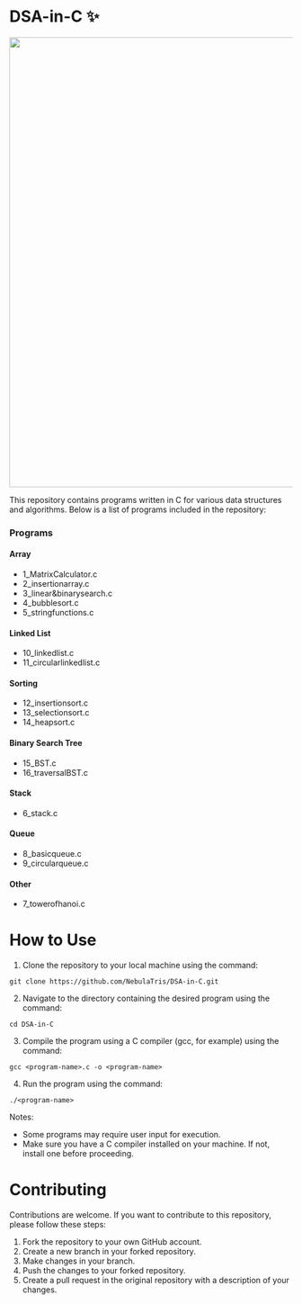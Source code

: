 # DSA-in-C :sparkles:
<img src="https://user-images.githubusercontent.com/94922914/209547639-a3f87344-f43e-48c2-87c8-59b26fb22eaf.png" width="800"/></br>

This repository contains programs written in C for various data structures and algorithms. Below is a list of programs included in the repository:

### Programs
#### Array
- 1_MatrixCalculator.c
- 2_insertionarray.c
- 3_linear&binarysearch.c
- 4_bubblesort.c
- 5_stringfunctions.c
#### Linked List
- 10_linkedlist.c
- 11_circularlinkedlist.c
#### Sorting
- 12_insertionsort.c
- 13_selectionsort.c
- 14_heapsort.c
#### Binary Search Tree
- 15_BST.c
- 16_traversalBST.c
#### Stack
- 6_stack.c
#### Queue
- 8_basicqueue.c
- 9_circularqueue.c
#### Other
- 7_towerofhanoi.c

# How to Use
1. Clone the repository to your local machine using the command:
```
git clone https://github.com/NebulaTris/DSA-in-C.git
```
2. Navigate to the directory containing the desired program using the command:
```
cd DSA-in-C
```
3. Compile the program using a C compiler (gcc, for example) using the command:
```
gcc <program-name>.c -o <program-name>
```
4. Run the program using the command:
```
./<program-name>
```
Notes: 
- Some programs may require user input for execution.
- Make sure you have a C compiler installed on your machine. If not, install one before proceeding.

# Contributing
Contributions are welcome. If you want to contribute to this repository, please follow these steps:

1. Fork the repository to your own GitHub account.
2. Create a new branch in your forked repository.
3. Make changes in your branch.
4. Push the changes to your forked repository.
5. Create a pull request in the original repository with a description of your changes.
